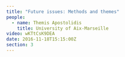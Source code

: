 ```yaml
---
title: "Future issues: Methods and themes"
people:
  - name: Themis Apostolidis
    title: University of Aix-Marseille
video: wKTtCsK9DEA
date: 2016-11-18T15:15:00Z
section: 3
---
```


